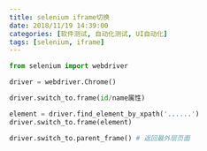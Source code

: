 ```yaml
---
title: selenium iframe切换
date: 2018/11/19 14:39:00
categories: [软件测试, 自动化测试, UI自动化]
tags: [selenium, iframe]
---
```


```python
from selenium import webdriver

driver = webdriver.Chrome()
```

```python
driver.switch_to.frame(id/name属性)
```

```python
element = driver.find_element_by_xpath('......')
driver.switch_to.frame(element)
```

```python
driver.switch_to.parent_frame()	# 返回最外层页面
```

